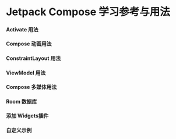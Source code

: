 <h1>Jetpack Compose  学习参考与用法</h1>
<h4>Activate 用法</h4>
<h4>Compose 动画用法</h4>
<h4>ConstraintLayout 用法</h4>
<h4>ViewModel 用法 </h4>
<h4>Compose 多媒体用法 </h4>
<h4>Room 数据库</h4>
<h4>添加 Widgets插件</h4>
<h4>自定义示例</h4>